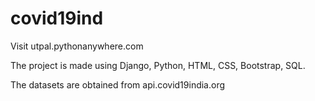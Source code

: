 # covid19ind
Visit utpal.pythonanywhere.com

The project is made using Django, Python, HTML, CSS, Bootstrap, SQL.

The datasets are obtained from api.covid19india.org
